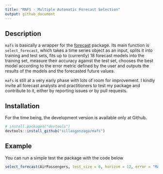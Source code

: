 ```yaml
---
title: "MAFS - Multiple Automatic Forecast Selection"
output: github_document
---
```


## Description

`mafs` is basically a wrapper for the [forecast](https://github.com/robjhyndman/forecast) package. Its main function is `select_forecast`, which takes a time series object as an input, splits it into training and test sets, fits up to (currently) 18 forecast models into the training set, measure their accuracy against the test set, chooses the best model according to the error metric defined by the user and outputs the results of the models and the forecasted future values.  

`mafs` is still at a very early phase with lots of room for improvement. I kindly invite all forecast analysts and practitioners to test my package and contribute to it, either by reporting issues or by pull requests. 

## Installation

For the time being, the development version is available only at Github.

``` r
# install.packages("devtools")
devtools::install_github("sillasgonzaga/mafs")
```

## Example

You can run a simple test the package with the code below

``` r
select_forecast(AirPassengers, test_size = 6, horizon = 12, error = "MAPE")
```
